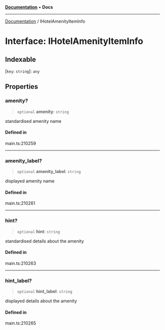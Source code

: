 [**Documentation**](../README.md) • **Docs**

***

[Documentation](../globals.md) / IHotelAmenityItemInfo

# Interface: IHotelAmenityItemInfo

## Indexable

 \[`key`: `string`\]: `any`

## Properties

### amenity?

> `optional` **amenity**: `string`

standardised amenity name

#### Defined in

main.ts:210259

***

### amenity\_label?

> `optional` **amenity\_label**: `string`

displayed amenity name

#### Defined in

main.ts:210261

***

### hint?

> `optional` **hint**: `string`

standardised details about the amenity

#### Defined in

main.ts:210263

***

### hint\_label?

> `optional` **hint\_label**: `string`

displayed details about the amenity

#### Defined in

main.ts:210265
